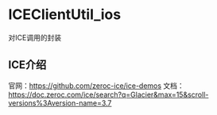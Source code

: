 # ICEClientUtil_ios
对ICE调用的封装
## ICE介绍
官网：https://github.com/zeroc-ice/ice-demos
文档：https://doc.zeroc.com/ice/search?q=Glacier&max=15&scroll-versions%3Aversion-name=3.7
